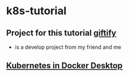 # k8s-tutorial

## Project for this tutorial [giftify](https://github.com/hirsohi-agza/giftify)
* is a develop project from my friend and me

## [Kubernetes in Docker Desktop](kubernetes%20in%20docker-desktop/BASICS.md)